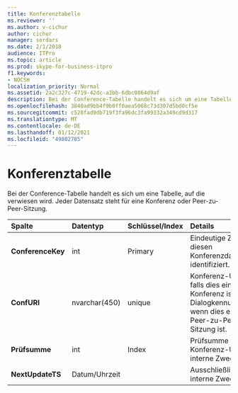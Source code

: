 ```yaml
---
title: Konferenztabelle
ms.reviewer: ''
ms.author: v-cichur
author: cichur
manager: serdars
ms.date: 2/1/2018
audience: ITPro
ms.topic: article
ms.prod: skype-for-business-itpro
f1.keywords:
- NOCSH
localization_priority: Normal
ms.assetid: 2a2c327c-4719-42dc-a3bb-6dbc0864d9af
description: Bei der Conference-Tabelle handelt es sich um eine Tabelle, auf die verwiesen wird. Jeder Datensatz steht für eine Konferenz oder Peer-zu-Peer-Sitzung.
ms.openlocfilehash: 3840ad9bb4f9b0ff0aea5068c73d307d5bd0cf5e
ms.sourcegitcommit: c528fad9db719f3fa96dc3fa99332a349cd9d317
ms.translationtype: MT
ms.contentlocale: de-DE
ms.lasthandoff: 01/12/2021
ms.locfileid: "49802785"
---
```

# <a name="conference-table"></a>Konferenztabelle
 
Bei der Conference-Tabelle handelt es sich um eine Tabelle, auf die verwiesen wird. Jeder Datensatz steht für eine Konferenz oder Peer-zu-Peer-Sitzung.
  
|**Spalte**|**Datentyp**|**Schlüssel/Index**|**Details**|
|:-----|:-----|:-----|:-----|
|**ConferenceKey** <br/> |int  <br/> |Primary  <br/> |Eindeutige Zahl, die diesen Konferenzdatensatz identifiziert.  <br/> |
|**ConfURI** <br/> |nvarchar(450)  <br/> |unique  <br/> |Konferenz-URI, falls dies eine Konferenz ist, oder Dialogkennung, wenn dies eine Peer-zu-Peer-Sitzung ist.  <br/> |
|**Prüfsumme** <br/> |int  <br/> |Index  <br/> |Prüfsumme der Konferenz-URI. Für interne Zwecke.  <br/> |
|**NextUpdateTS** <br/> |Datum/Uhrzeit  <br/> ||Ausschließlich für interne Zwecke.  <br/> |
   


